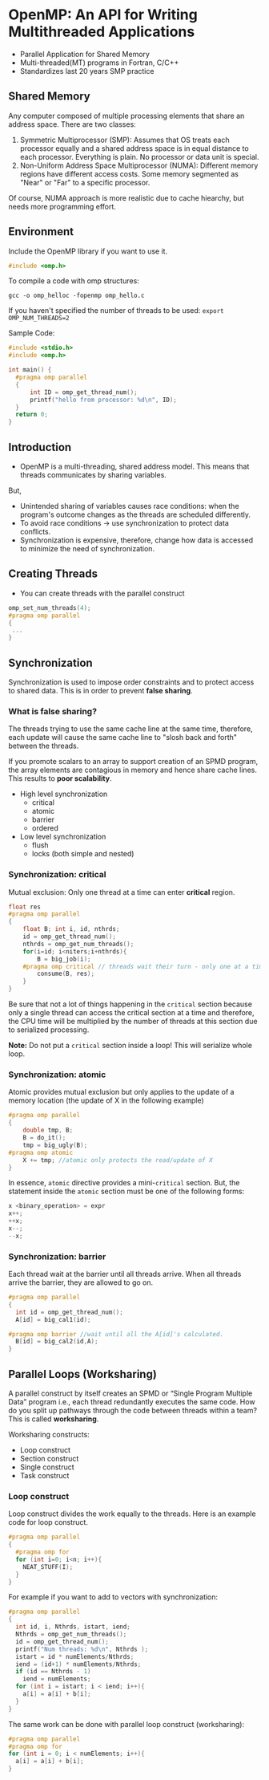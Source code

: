 # OpenMP: An API for Writing Multithreaded Applications

* Parallel Application for Shared Memory
* Multi-threaded(MT) programs in Fortran, C/C++
* Standardizes last 20 years SMP practice

## Shared Memory
Any computer composed of multiple processing elements that share an address space. There are two classes:

1. Symmetric Multiprocessor (SMP): Assumes that OS treats each processor equally and a shared address space is in equal distance to each processor. Everything is plain. No processor or data unit is special.
2. Non-Uniform Address Space Multiprocessor (NUMA): Different memory regions have different access costs. Some memory segmented as "Near" or "Far" to a specific processor.

Of course, NUMA approach is more realistic due to cache hiearchy, but needs more programming effort.

## Environment
Include the OpenMP library if you want to use it.
```c
#include <omp.h>
```

To compile a code with omp structures:

``` 
gcc -o omp_helloc -fopenmp omp_hello.c
```

If you haven't specified the number of threads to be used:
`export OMP_NUM_THREADS=2`

Sample Code:
```c
#include <stdio.h>
#include <omp.h> 

int main() {
  #pragma omp parallel
  {
      int ID = omp_get_thread_num();
      printf("hello from processor: %d\n", ID);
  }
  return 0;
}
```

## Introduction

* OpenMP is a multi-threading, shared address model. This means that threads communicates by sharing variables.

But,

* Unintended sharing of variables causes race conditions: when the program's outcome changes as the threads are scheduled differently.
* To avoid race conditions -> use synchronization to protect data conflicts.
* Synchronization is expensive, therefore, change how data is accessed to minimize the need of synchronization.

## Creating Threads

* You can create threads with the parallel construct
```c
omp_set_num_threads(4);
#pragma omp parallel
{
 ...   
}
```

## Synchronization
Synchronization is used to impose order constraints and to protect access to shared data. This is in order to prevent __false sharing__.

### What is false sharing? 
The threads trying to use the same cache line at the same time, therefore, each update will cause the same cache line to "slosh back and forth" between the threads. 

If you promote scalars to an array to support creation of an SPMD program, the array elements are contagious in memory and hence share cache lines. This results to __poor scalability__.

* High level synchronization
    - critical
    - atomic
    - barrier
    - ordered
* Low level synchronization
    - flush
    - locks (both simple and nested)

### Synchronization: critical
Mutual exclusion: Only one thread at a time can enter __critical__ region.

```c
float res
#pragma omp parallel
{
    float B; int i, id, nthrds;
    id = omp_get_thread_num();
    nthrds = omp_get_num_threads();
    for(i=id; i<niters;i+nthrds){
        B = big_job(i);
    #pragma omp critical // threads wait their turn - only one at a time calls consume()
        consume(B, res); 
    }
}
```

Be sure that not a lot of things happening in the `critical` section because only a single thread can access the critical section at a time and therefore, the CPU time will be multiplied by the number of threads at this section due to serialized processing.

__Note:__ Do not put a `critical` section inside a loop! This will serialize whole loop.

### Synchronization: atomic
Atomic provides mutual exclusion but only applies to the update of a memory location (the update of X in the following example)
```c
#pragma omp parallel
{
    double tmp, B;
    B = do_it();
    tmp = big_ugly(B);
#pragma omp atomic
    X += tmp; //atomic only protects the read/update of X
}
```
In essence, `atomic` directive provides a mini-`critical` section. But, the statement inside the `atomic` section must be one of the following forms:

```c
x <binary_operation> = expr
x++;
++x;
x--;
--x;
```

### Synchronization: barrier

Each thread wait at the barrier until all threads arrive. When all threads arrive the barrier, they are allowed to go on.

```c
#pragma omp parallel
{
  int id = omp_get_thread_num();
  A[id] = big_cal1(id);

#pragma omp barrier //wait until all the A[id]'s calculated.
  B[id] = big_cal2(id,A);  
}
```

## Parallel Loops (Worksharing)

A parallel construct by itself creates an SPMD or “Single Program Multiple Data” program i.e., each thread redundantly executes the same code. How do you split up pathways through the code between threads within a team? 
This is called __worksharing__.

Worksharing constructs:

* Loop construct
* Section construct
* Single construct
* Task construct

### Loop construct

Loop construct divides the work equally to the threads. Here is an example code for loop construct.

```c
#pragma omp parallel
{
  #pragma omp for
  for (int i=0; i<n; i++){
    NEAT_STUFF(I);
  }
}
```

For example if you want to add to vectors with synchronization:

```c
#pragma omp parallel
{ 
  int id, i, Nthrds, istart, iend;
  Nthrds = omp_get_num_threads();
  id = omp_get_thread_num();
  printf("Num threads: %d\n", Nthrds );
  istart = id * numElements/Nthrds;
  iend = (id+1) * numElements/Nthrds;
  if (id == Nthrds - 1)
    iend = numElements;
  for (int i = istart; i < iend; i++){
    a[i] = a[i] + b[i];
  }
}
```

The same work can be done with parallel loop construct (worksharing):
```c
#pragma omp parallel
#pragma omp for
for (int i = 0; i < numElements; i++){
  a[i] = a[i] + b[i];
}
```

